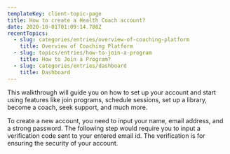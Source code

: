 ```yaml
---
templateKey: client-topic-page
title: How to create a Health Coach account?
date: 2020-10-01T01:09:14.788Z
recentTopics:
  - slug: categories/entries/overview-of-coaching-platform
    title: Overview of Coaching Platform
  - slug: topics/entries/how-to-join-a-program
    title: How to Join a Program?
  - slug: categories/entries/dashboard
    title: Dashboard
---
```

This walkthrough will guide you on how to set up your account and start using features like join programs, schedule sessions, set up a library, become a coach, seek support, and much more. 

To create a new account, you need to input your name, email address, and a strong password. The following step would require you to input a verification code sent to your entered email id. The verification is for ensuring the security of your account.

